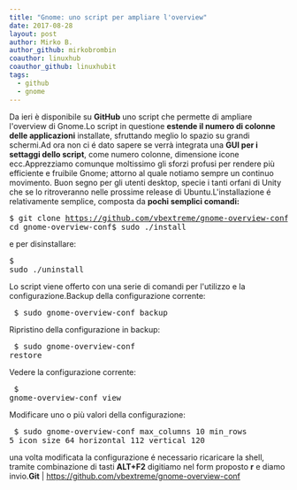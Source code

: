 ```yaml
---
title: "Gnome: uno script per ampliare l'overview"
date: 2017-08-28
layout: post
author: Mirko B.
author_github: mirkobrombin
coauthor: linuxhub
coauthor_github: linuxhubit
tags:
  - github
  - gnome
---
```

Da ieri è disponibile su <strong>GitHub</strong> uno script che permette di ampliare l'overview di Gnome.Lo script in questione <strong>estende il numero di colonne delle applicazioni</strong> installate, sfruttando meglio lo spazio su grandi schermi.Ad ora non ci é dato sapere se verrà integrata una <strong>GUI per i settaggi dello script</strong>, come numero colonne, dimensione icone ecc.Apprezziamo comunque moltissimo gli sforzi profusi per rendere più efficiente e fruibile Gnome; attorno al quale notiamo sempre un continuo movimento. Buon segno per gli utenti desktop, specie i tanti orfani di Unity che se lo ritroveranno nelle prossime release di Ubuntu.L'installazione é relativamente semplice, composta da <strong>pochi semplici comandi:</strong><pre>$ git clone https://github.com/vbextreme/gnome-overview-conf.git$ cd gnome-overview-conf$ sudo ./install</pre>e per disinstallare:<pre>$ sudo ./uninstall</pre>Lo script viene offerto con una serie di comandi per l'utilizzo e la configurazione.Backup della configurazione corrente:<pre> $ sudo gnome-overview-conf backup</pre>Ripristino della configurazione in backup:<pre> $ sudo gnome-overview-conf restore</pre>Vedere la configurazione corrente:<pre> $ gnome-overview-conf view</pre>Modificare uno o più valori della configurazione:<pre> $ sudo gnome-overview-conf max_columns 10 min_rows 5 icon_size 64 horizontal 112 vertical 120</pre>una volta modificata la configurazione é necessario ricaricare la shell, tramite combinazione di tasti <strong>ALT+F2</strong> digitiamo nel form proposto <strong>r</strong> e diamo invio.<strong>Git</strong> | <a href="https://github.com/vbextreme/gnome-overview-conf">https://github.com/vbextreme/gnome-overview-conf</a>